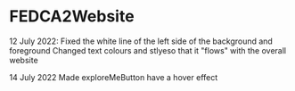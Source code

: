 # FEDCA2Website

12 July 2022:
Fixed the white line of the left side of the background and foreground
Changed text colours and stlyeso that it "flows" with the overall website

14 July 2022
Made exploreMeButton have a hover effect